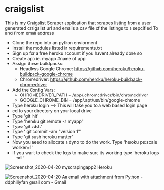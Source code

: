 # craigslist

This is my Craigslist Scraper application that scrapes listing from a user generated craigslist url and emails a csv file of the listings to a sepcified To and From email address

* Clone the repo into an python enviorment
* Install the modules listed in requirements.txt
* Sign up for a free heroku account if you havent already done so
* Create app ie. myapp #name of app
* Assign these buildpacks:
  * Headless Google Chrome: https://github.com/heroku/heroku-buildpack-google-chrome
  * Chromedriver: https://github.com/heroku/heroku-buildpack-chromedriver
* Add the Config Vars:
  * CHROMEDRIVER_PATH = /app/.chromedriver/bin/chromedriver 
  * GOOGLE_CHROME_BIN = /app/.apt/usr/bin/google-chrome 
* Type heroku login --> This will take you to a web based login page
* cd to your directory on your local drive
* Type 'git init'
* Type 'heroku git:remote -a myapp'
* Type 'git add .'
* Type ' git commit -am "version 1"'
* Type 'git push heroku master'
* Now you need to allocate a dyno to do the work. Type 'heroku ps:scale worker=1'
* If you want to check the logs to make sure its working type 'heroku logs --tail'

![Screenshot_2020-04-20 myscrapingapp2 Heroku](https://user-images.githubusercontent.com/25403763/79792235-8c09d900-831c-11ea-931c-83db8abbf16c.png)

![Screenshot_2020-04-20 An email with attachment from Python - ddphillyfan gmail com - Gmail](https://user-images.githubusercontent.com/25403763/79792519-0c303e80-831d-11ea-82e4-bfd3cd362b7b.png)

